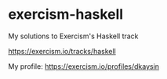 # exercism-haskell
My solutions to Exercism's Haskell track

https://exercism.io/tracks/haskell

My profile: https://exercism.io/profiles/dkaysin
